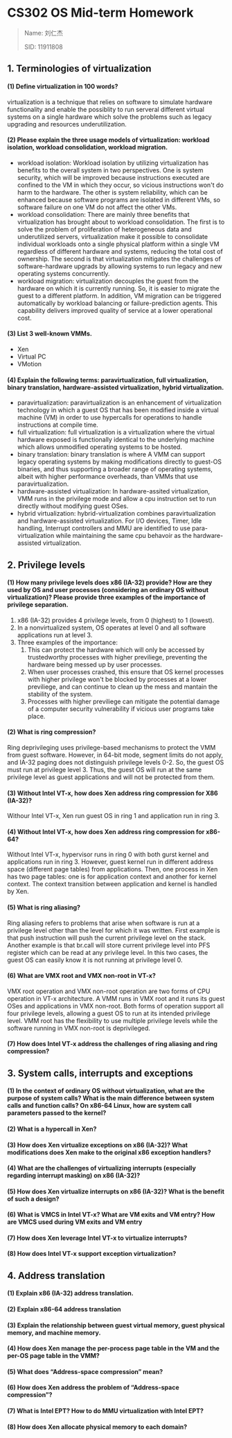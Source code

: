 # CS302 OS Mid-term Homework

> Name: 刘仁杰
>
> SID: 11911808

## 1. Terminologies of virtualization

#### (1) Define virtualization in 100 words?

virtualization is a technique that relies on software to simulate hardware functionality and enable the possiblity to run serveral different virtual systems on a single hardware which solve the problems such as legacy upgrading and resources underutilization.

#### (2) Please explain the three usage models of virtualization: workload isolation, workload consolidation, workload migration.

* workload isolation: Workload isolation by utilizing virtualization has benefits to the overall system in two perspectives. One is system security, which will be improved because instructions executed are confined to the VM in which they occur, so vicious instructions won't do harm to the hardware. The other is system reliability, which can be enhanced because software programs are isolated in different VMs, so software failure on one VM do not affect the other VMs.
* workload consolidation: There are mainly three benefits that virtualization has brought about to workload consolidation. The first is to solve the problem of proliferation of heterogeneous data and underutilized servers, virtualization make it possible to consolidate individual workloads onto a single physical platform within a single VM regardless of different hardware and systems, reducing the total cost of ownership. The second is that virtualization mitigates the challenges of software-hardware upgrads by allowing systems to run legacy and new operating systems concurrently.
* workload migration: virtualization decouples the guest from the hardware on which it is currently running. So, it is easier to migrate the guest to a different platform. In addition, VM migration can be triggered automatically by workload balancing or failure-prediction agents. This capability delivers improved quality of service at a lower operational cost.

#### (3) List 3 well-known VMMs.

* Xen
* Virtual PC
* VMotion

#### (4) Explain the following terms: paravirtualization, full virtualization, binary translation, hardware-assisted virtualization, hybrid virtualization.

* paravirtualization: paravirtualization is an enhancement of virtualization technology in which a guest OS that has been modified inside a virtual machine (VM) in order to use hypercalls for operations to handle instructions at compile time.
* full virtualization: full virtualization is a virtualization where the virtual hardware exposed is functionally identical to the underlying machine which allows unmodified operating systems to be hosted.
* binary translation: binary translation is where A VMM can support legacy operating systems by making modifications directly to guest-OS binaries, and thus supporting a broader range of operating systems, albeit with higher performance overheads, than VMMs that use paravirtualization.
* hardware-assisted virtualization: In hardware-assited virtualization, VMM runs in the privilege mode and allow a cpu instruction set to run directly without modifying guest OSes.
* hybrid virtualization:  hybrid-virtualization combines paravirtualization and hardware-assisted virtualization. For I/O devices, Timer, Idle handling, Interrupt controllers and MMU are identified to use para-virtualization while maintaining the same cpu behavoir as the hardware-assisted virtualization.

## 2. Privilege levels

#### (1) How many privilege levels does x86 (IA-32) provide? How are they used by OS and user processes (considering an ordinary OS without virtualization)? Please provide three examples of the importance of privilege separation.

1. x86 (IA-32) provides 4 privilege levels, from 0 (highest) to 1 (lowest). 
2. In a nonvirtualized system, OS operates at level 0 and all software applications run at level 3.
3. Three examples of the importance:
   1. This can protect the hardware which will only be accessed by trustedworthy processes with higher previliege, preventing the hardware being messed up by user processes.
   2.  When user processes crashed, this ensure that OS kernel processes with higher privilege won't be blocked by processes at a lower previliege, and can continue to clean up the mess and mantain the stability of the system.
   3. Processes with higher previliege can mitigate the potential damage of a computer security vulnerability if vicious user programs take place.

#### (2) What is ring compression?

Ring deprivileging uses privilege-based mechanisms to protect the VMM from guest software. However, in 64-bit mode, segment limits do not apply, and IA-32 paging does not distinguish privilege levels 0-2. So, the guest OS must run at privilege level 3. Thus, the guest OS will run at the same privilege level as guest applications and will not be protected from them.

#### (3) Without Intel VT-x, how does Xen address ring compression for X86 (IA-32)?

Withour Intel VT-x, Xen run guest OS in ring 1 and application run in ring 3.

#### (4) Without Intel VT-x, how does Xen address ring compression for x86-64?

Without Intel VT-x, hypervisor runs in ring 0 with both gurst kernel and applications run in ring 3. However, guest kernel run in different address space (different page tables) from applications. Then, one process in Xen has two page tables: one is for application context and another for kernel context. The context transition between application and kernel is handled by Xen.

#### (5) What is ring aliasing?

Ring aliasing refers to problems that arise when software is run at a privilege level other than the level for which it was written. First example is that push instruction will push the current privilege level on the stack. Another example is that br.call will store current privilege level into PFS register which can be read at any privilege level. In this two cases, the guest OS can easily know it is not running at privilege level 0.

#### (6) What are VMX root and VMX non-root in VT-x?

VMX root operation and VMX non-root operation are two forms of CPU operation in VT-x architecture. A VMM runs in VMX root and it runs its guest OSes and applications in VMX non-root. Both forms of operation support all four privilege levels, allowing a guest OS to run at its intended privilege level. VMM root has the flexibility to use multiple privilege levels while the software running in VMX non-root is deprivileged.

#### (7) How does Intel VT-x address the challenges of ring aliasing and ring compression?



## 3. System calls, interrupts and exceptions

#### (1) In the context of ordinary OS without virtualization, what are the purpose of system calls? What is the main difference between system calls and function calls? On x86-64 Linux, how are system call parameters passed to the kernel?

#### (2) What is a hypercall in Xen?

#### (3) How does Xen virtualize exceptions on x86 (IA-32)? What modifications does Xen make to the original x86 exception handlers?

#### (4) What are the challenges of virtualizing interrupts (especially regarding interrupt masking) on x86 (IA-32)?

#### (5) How does Xen virtualize interrupts on x86 (IA-32)? What is the benefit of such a design?

#### (6) What is VMCS in Intel VT-x? What are VM exits and VM entry? How are VMCS used during VM exits and VM entry

#### (7) How does Xen leverage Intel VT-x to virtualize interrupts?

#### (8) How does Intel VT-x support exception virtualization?

## 4. Address translation

#### (1) Explain x86 (IA-32) address translation.

#### (2) Explain x86-64 address translation

#### (3) Explain the relationship between guest virtual memory, guest physical memory, and machine memory.

#### (4) How does Xen manage the per-process page table in the VM and the per-OS page table in the VMM?

#### (5) What does “Address-space compression” mean?

#### (6) How does Xen address the problem of “Address-space compression”?

#### (7) What is Intel EPT? How to do MMU virtualization with Intel EPT?

#### (8) How does Xen allocate physical memory to each domain?